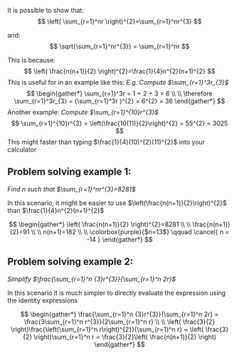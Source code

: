 It is possible to show that:
$$
\left( \sum_{r=1}^nr \right)^{2}=\sum_{r=1}^nr^{3}
$$

and:
$$
\sqrt{\sum_{r=1}^nr^{3}} = \sum_{r=1}^nr
$$

This is because:
$$
\left( \frac{n(n+1)}{2} \right)^{2}=\frac{1}{4}n^{2}(n+1)^{2}
$$
This is useful for in an example like this:
*E.g. Compute $\sum_{r=1}^3r_{3}$*
$$
\begin{gather*}
\sum_{r=1}^3r = 1 + 2 + 3 = 6 \\ \\
\therefore \sum_{r=1}^3r_{3} = (\sum_{r=1}^3r )^{2} = 6^{2} = 36
\end{gather*}
$$
Another example:
*Compute $\sum_{r=1}^{10}r^{3}$*
$$
\sum_{r=1}^{10}r^{3} = \left(\frac{10(11)}{2}\right)^{2} = 55^{2} = 3025
$$
This might faster than typing $\frac{1}{4}(10)^{2}(11)^{2}$ into your calculator 

## Problem solving example 1:
*Find n such that $\sum_{r=1}^nr^{3}=8281$*

In this scenario, it might be easier to use $\left(\frac{n(n+1)}{2}\right)^{2}$ than $\frac{1}{4}n^{2}(n+1)^{2}$

$$
\begin{gather*}
\left( \frac{n(n+1)}{2} \right)^{2}=8281 \\ \\
\frac{n(n+1)}{2}=91 \\ \\
n(n+1)=182 \\ \\
\colorbox{purple}{$n=13$} \qquad \cancel{ n = -14 }
\end{gather*}
$$
## Problem solving example 2:
*Simplify $\frac{\sum_{r=1}^n {3}r^{3}}{\sum_{r=1}^n 2r}$*

In this scenario it is much simpler to directly evaluate the expression using the identity expressions

$$
\begin{gather*}
\frac{\sum_{r=1}^n {3}r^{3}}{\sum_{r=1}^n 2r} = \frac{3\sum_{r=1}^n r^{3}}{2\sum_{r=1}^n r} \\ \\
\left( \frac{3}{2} \right)\frac{\left(\sum_{r=1}^n r\right)^{2}}{\sum_{r=1}^n r} = \left( \frac{3}{2} \right)\sum_{r=1}^n r = \frac{3}{2}\left( \frac{n(n+1)}{2} \right)
\end{gather*}
$$
